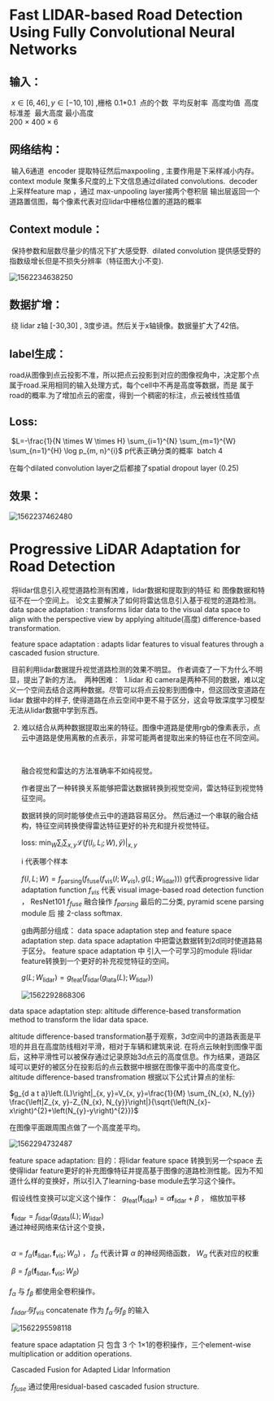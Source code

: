# Fast LIDAR-based Road Detection Using Fully Convolutional Neural Networks



## 输入：

​	$x \in [6, 46] , y \in [-10,10]$  ,栅格 0.1*0.1
​	点的个数
​	平均反射率
​	高度均值
​	高度标准差
​	最大高度
​	最小高度
​	
​	200 × 400 × 6



## 网络结构：

​	输入6通道
​	encoder 提取特征然后maxpooling , 主要作用是下采样减小内存。
​	context module 聚集多尺度的上下文信息通过dilated convolutions.
​	decoder 上采样feature map ，通过 max-unpooling layer接两个卷积层
​	输出层返回一个道路置信图，每个像素代表对应lidar中栅格位置的道路的概率



## Context module：

​	保持参数和层数尽量少的情况下扩大感受野.
​	dilated convolution 提供感受野的指数级增长但是不损失分辨率（特征图大小不变).



![1562234638250](/home/ovo/.config/Typora/typora-user-images/1562234638250.png)



## 数据扩增：

​	绕 lidar z轴 [-30,30] , 3度步进。然后关于x轴镜像。数据量扩大了42倍。

## label生成：

​	road从图像到点云投影不准，所以把点云投影到对应的图像视角中，决定那个点属于road.
​	采用相同的输入处理方式，每个cell中不再是高度等数据，而是 属于road的概率.
​	为了增加点云的密度，得到一个稠密的标注，点云被线性插值



## Loss:

​		$L=-\frac{1}{N \times W \times H} \sum_{i=1}^{N} \sum_{m=1}^{W} \sum_{n=1}^{H} \log p_{m, n}^{i}$
​		p代表正确分类的概率
​		batch 4

在每个dilated convolution layer之后都接了spatial dropout layer (0.25)



## 效果：

![1562237462480](/home/ovo/.config/Typora/typora-user-images/1562237462480.png)





# Progressive LiDAR Adaptation for Road Detection

​	将lidar信息引入视觉道路检测有困难，lidar数据和提取到的特征 和 图像数据和特征不在一个空间上。
​	论文主要解决了如何将雷达信息引入基于视觉的道路检测。
​	
​	data space adaptation : transforms lidar data to the visual data space to align with the perspective view by applying altitude(高度) difference-based transformation.

​	feature space adaptation : adapts lidar features to visual features through a cascaded fusion structure.

​	目前利用lidar数据提升视觉道路检测的效果不明显。
​	作者调查了一下为什么不明显，提出了新的方法。
​	两种困难：
​		1.lidar 和 camera是两种不同的数据，难以定义一个空间去结合这两种数据。尽管可以将点云投影到图像中，但这回改变道路在lidar 数据中的样子, 使得道路在点云空间中更不易于区分，这会导致深度学习模型无法从lidar数据中学到东西。

  2. 难以结合从两种数据提取出来的特征。图像中道路是使用rgb的像素表示，点云中道路是使用离散的点表示，非常可能两者提取出来的特征也在不同空间。

     ​	

     融合视觉和雷达的方法准确率不如纯视觉。
     		

     作者提出了一种转换关系能够把雷达数据转换到视觉空间，雷达特征到视觉特征空间。

     数据转换的同时能够使点云中的道路容易区分。
     然后通过一个串联的融合结构，特征空间转换使得雷达特征更好的补充和提升视觉特征。

     loss:
     $\min _{W} \sum_{i} \sum_{x, y} \mathcal{L}\left.\left(f\left(I_{i}, L_{i} ; W\right), \hat{y}\right)\right|_{x, y}$

     i 代表哪个样本

     $f(I, L ; W)=f_{\text {parsing}}\left(f_{\text {fuse}}\left(f_{\text {vis}}\left(I ; W_{v i s}\right), g\left(L ; W_{\text {lidar}}\right)\right)\right)$
     g代表progressive lidar adaptation function
     $f_{vis}$ 代表 visual image-based road detection function ， ResNet101
     $f_{fuse}$ 融合操作
     $f_{parsing}$ 最后的二分类, pyramid scene parsing module 后 接 2-class softmax.

     g由两部分组成： data space adaptation step and feature space adaptation step.
     data space adaptation 中把雷达数据转到2d同时使道路易于区分。
     feature space adaptation 中 引入一个可学习的module 将lidar feature转换到一个更好的补充视觉特征的空间。

     $g\left(L ; W_{\text {lidar}}\right)=g_{\text {feat}}\left(f_{\text {lidar}}\left(g_{\text {lata}}(L) ; W_{\text {lidar}}\right)\right)$

     

     ![1562292868306](/home/ovo/.config/Typora/typora-user-images/1562292868306.png)



data space adaptation step:  altitude difference-based transformation method to transform the lidar data space.

altitude  difference-based transformation基于观察，3d空间中的道路表面是平坦的并且在高度防线相对平滑，相对于车辆和建筑来说.
在将点云映射到图像平面后，这种平滑性可以被保存通过记录原始3d点云的高度信息。作为结果，道路区域可以更好的被区分在投影后的点云数据中根据在图像平面中的高度变化。
altitude difference-based transfromation 根据以下公式计算点的坐标:

$g_{d a t a}\left.(L)\right|_{x, y}=V_{x, y}=\frac{1}{M} \sum_{N_{x}, N_{y}} \frac{\left|Z_{x, y}-Z_{N_{x}, N_{y}}\right|}{\sqrt{\left(N_{x}-x\right)^{2}+\left(N_{y}-y\right)^{2}}}$

在图像平面跟周围点做了一个高度差平均。

![1562294732487](/home/ovo/.config/Typora/typora-user-images/1562294732487.png)

feature space adaptation:
	目的：将lidar feature space 转换到另一个space 去使得lidar feature更好的补充图像特征并提高基于图像的道路检测性能。因为不知道什么样的变换好，所以引入了learning-base module去学习这个操作。
	

​	假设线性变换可以定义这个操作：
​		$g_{\text {feat}}\left(\mathbf{f}_{\text {lidar}}\right)=\alpha \mathbf{f}_{\text {lidar}}+\beta$   ， 缩放加平移

​		$\mathbf{f}_{\text {lidar}}=f_{\text {lidar}}\left(g_{\text {data}}(L) ; W_{\text {lidar}}\right)$
​		
​		通过神经网络来估计这个变换，		
​		

​		$\alpha=f_{\alpha}\left(\mathbf{f}_{\text {lidar}}, \mathbf{f}_{v i s} ; W_{\alpha}\right)$  ， $f_{\alpha}$ 代表计算 $\alpha$ 的神经网络函数， $W_{\alpha}$ 代表对应的权重

​		$\beta=f_{\beta}\left(\mathbf{f}_{\text {lidar}}, \mathbf{f}_{v i s} ; W_{\beta}\right)$
​	
​		
​		$f_{\alpha}$ 与 $f_{\beta}$  都使用全卷积操作。

​		$f_{lidar} 与 f_{vis}$  concatenate 作为 $f_{\alpha} 与 f_{\beta}$ 的输入

​		![1562295598118](/home/ovo/.config/Typora/typora-user-images/1562295598118.png)

​		feature space adaptation 只 包含 3 个 1×1的卷积操作，三个element-wise multiplication or addition operations.
​	

​		Cascaded Fusion for Adapted Lidar Information

​			$f_{fuse}$ 通过使用residual-based cascaded fusion structure.
​			





